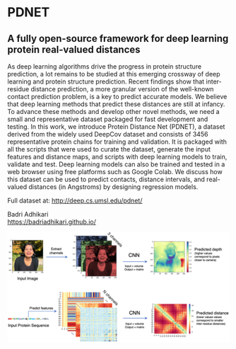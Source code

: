 # PDNET
## A fully open-source framework for deep learning protein real-valued distances

As deep learning algorithms drive the progress in protein structure prediction, a lot remains to be studied at this emerging crossway of deep learning and protein structure prediction. Recent findings show that inter-residue distance prediction, a more granular version of the well-known contact prediction problem, is a key to predict accurate models. We believe that deep learning methods that predict these distances are still at infancy. To advance these methods and develop other novel methods, we need a small and representative dataset packaged for fast development and testing. In this work, we introduce Protein Distance Net (PDNET), a dataset derived from the widely used DeepCov dataset and consists of 3456 representative protein chains for training and validation. It is packaged with all the scripts that were used to curate the dataset, generate the input features and distance maps, and scripts with deep learning models to train, validate and test. Deep learning models can also be trained and tested in a web browser using free platforms such as Google Colab. We discuss how this dataset can be used to predict contacts, distance intervals, and real-valued distances (in Angstroms) by designing regression models.

Full dataset at: http://deep.cs.umsl.edu/pdnet/  

Badri Adhikari  
https://badriadhikari.github.io/  

![](./depth_pred_comparison.png)

